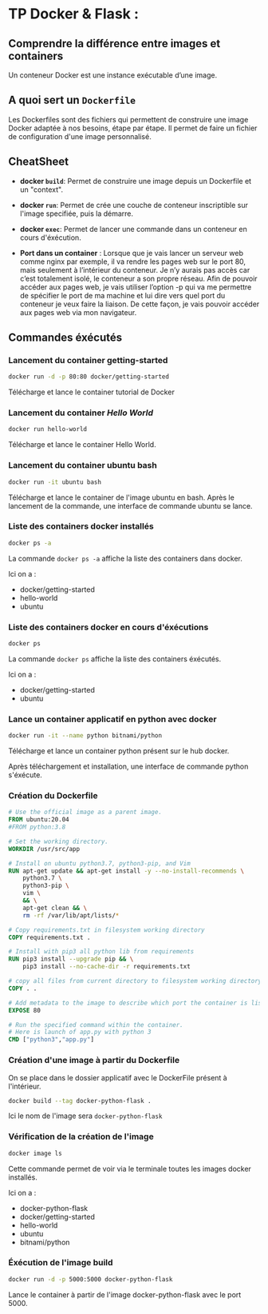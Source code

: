 # TP Docker & Flask :

## Comprendre la différence entre images et containers

Un conteneur Docker est une instance exécutable d’une image. 

## A quoi sert un ```Dockerfile```

Les Dockerfiles sont des fichiers qui permettent de construire une image Docker adaptée à nos besoins, étape par étape. Il permet de faire un fichier de configuration d'une image personnalisé.

## CheatSheet 

* **docker ```build```**: Permet de construire une image depuis un Dockerfile et un "context".

* **docker ```run```**: Permet de crée une couche de conteneur inscriptible sur l'image specifiée, puis la démarre.

* **docker ```exec```**: Permet de lancer une commande dans un conteneur en cours d'éxécution.

* **Port dans un container** : Lorsque que je vais lancer un serveur web comme nginx par exemple, il va rendre les pages web sur le port 80, mais seulement à l’intérieur du conteneur. Je n’y aurais pas accès car c’est totalement isolé, le conteneur a son propre réseau. Afin de pouvoir accéder aux pages web, je vais utiliser l’option -p qui va me permettre de spécifier le port de ma machine et lui dire vers quel port du conteneur je veux faire la liaison. De cette façon, je vais pouvoir accéder aux pages web via mon navigateur.

## Commandes éxécutés 

### Lancement du container getting-started

``` bash
docker run -d -p 80:80 docker/getting-started
```

Télécharge et lance le container tutorial de Docker

### Lancement du container *Hello World* 

``` bash
docker run hello-world
```

Télécharge et lance le container Hello World.

### Lancement du container ubuntu bash

``` bash
docker run -it ubuntu bash
```

Télécharge et lance le container de l'image ubuntu en bash. Après le lancement de la commande, une interface de commande ubuntu se lance.

### Liste des containers docker installés

``` bash
docker ps -a
```

La commande ```docker ps -a``` affiche la liste des containers dans docker.

Ici on a :
* docker/getting-started
* hello-world
* ubuntu


### Liste des containers docker en cours d'éxécutions

``` bash
docker ps 
```
La commande ```docker ps``` affiche la liste des containers éxécutés.

Ici on a : 
* docker/getting-started
* ubuntu

### Lance un container applicatif en python avec docker

``` bash
docker run -it --name python bitnami/python
```

Télécharge et lance un container python présent sur le hub docker.

Après téléchargement et installation, une interface de commande python s'éxécute.

### Création du Dockerfile

``` dockerfile
# Use the official image as a parent image.
FROM ubuntu:20.04
#FROM python:3.8

# Set the working directory.
WORKDIR /usr/src/app

# Install on ubuntu python3.7, python3-pip, and Vim
RUN apt-get update && apt-get install -y --no-install-recommends \
    python3.7 \
    python3-pip \
    vim \
    && \
    apt-get clean && \
    rm -rf /var/lib/apt/lists/*

# Copy requirements.txt in filesystem working directory
COPY requirements.txt .

# Install with pip3 all python lib from requirements
RUN pip3 install --upgrade pip && \
    pip3 install --no-cache-dir -r requirements.txt

# copy all files from current directory to filesystem working directory.
COPY . .

# Add metadata to the image to describe which port the container is listening on at runtime.
EXPOSE 80

# Run the specified command within the container.
# Here is launch of app.py with python 3
CMD ["python3","app.py"]
```

### Création d'une image à partir du Dockerfile

On se place dans le dossier applicatif avec le DockerFile présent à l'intérieur.

``` bash
docker build --tag docker-python-flask .
```

Ici le nom de l'image sera ```docker-python-flask``` 

### Vérification de la création de l'image

``` bash
docker image ls 
```

Cette commande permet de voir via le terminale toutes les images docker installés.

Ici on a :
* docker-python-flask
* docker/getting-started
* hello-world
* ubuntu
* bitnami/python

### Éxécution de l'image build


``` bash
docker run -d -p 5000:5000 docker-python-flask
```

Lance le container à partir de l'image docker-python-flask avec le port 5000.
